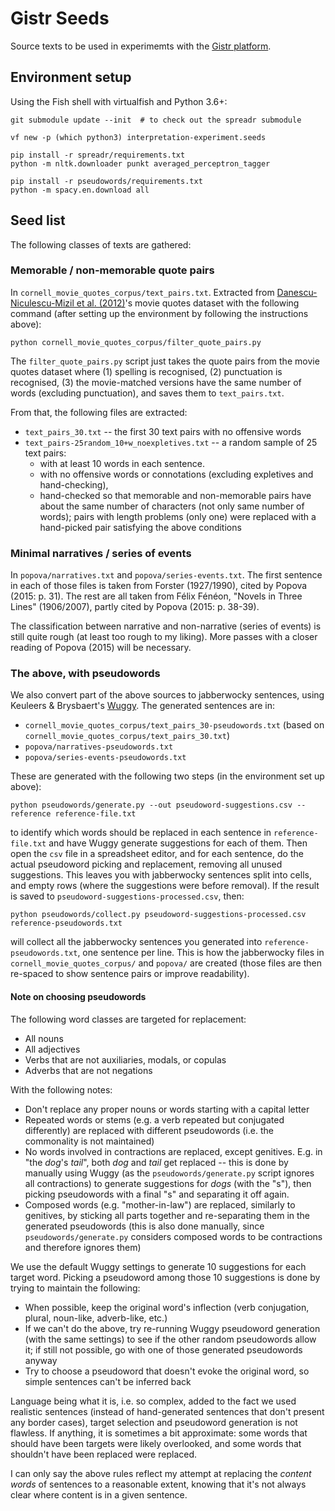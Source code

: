 Gistr Seeds
===========

Source texts to be used in experimemts with the [Gistr platform](https://github.com/interpretation-experiment/gistr-app/).


Environment setup
-----------------

Using the Fish shell with virtualfish and Python 3.6+:

```
git submodule update --init  # to check out the spreadr submodule

vf new -p (which python3) interpretation-experiment.seeds

pip install -r spreadr/requirements.txt
python -m nltk.downloader punkt averaged_perceptron_tagger

pip install -r pseudowords/requirements.txt
python -m spacy.en.download all
```


Seed list
---------

The following classes of texts are gathered:


### Memorable / non-memorable quote pairs

In `cornell_movie_quotes_corpus/text_pairs.txt`. Extracted from [Danescu-Niculescu-Mizil et al. (2012)](https://arxiv.org/abs/1203.6360)'s movie quotes dataset with the following command (after setting up the environment by following the instructions above):

```
python cornell_movie_quotes_corpus/filter_quote_pairs.py
```

The `filter_quote_pairs.py` script just takes the quote pairs from the movie quotes dataset where (1) spelling is recognised, (2) punctuation is recognised, (3) the movie-matched versions have the same number of words (excluding punctuation), and saves them to `text_pairs.txt`.

From that, the following files are extracted:
* `text_pairs_30.txt` -- the first 30 text pairs with no offensive words
* `text_pairs-25random_10+w_noexpletives.txt` -- a random sample of 25 text pairs:
  * with at least 10 words in each sentence.
  * with no offensive words or connotations (excluding expletives and hand-checking),
  * hand-checked so that memorable and non-memorable pairs have about the same number of characters (not only same number of words); pairs with length problems (only one) were replaced with a hand-picked pair satisfying the above conditions


### Minimal narratives / series of events

In `popova/narratives.txt` and `popova/series-events.txt`. The first sentence in each of those files is taken from Forster (1927/1990), cited by Popova (2015: p. 31). The rest are all taken from Félix Fénéon, "Novels in Three Lines" (1906/2007), partly cited by Popova (2015: p. 38-39).

The classification between narrative and non-narrative (series of events) is still quite rough (at least too rough to my liking). More passes with a closer reading of Popova (2015) will be necessary.


### The above, with pseudowords

We also convert part of the above sources to jabberwocky sentences, using Keuleers & Brysbaert's [Wuggy](http://crr.ugent.be/programs-data/wuggy). The generated sentences are in:

* `cornell_movie_quotes_corpus/text_pairs_30-pseudowords.txt` (based on `cornell_movie_quotes_corpus/text_pairs_30.txt`)
* `popova/narratives-pseudowords.txt`
* `popova/series-events-pseudowords.txt`

These are generated with the following two steps (in the environment set up above):

```
python pseudowords/generate.py --out pseudoword-suggestions.csv --reference reference-file.txt
```

to identify which words should be replaced in each sentence in `reference-file.txt` and have Wuggy generate suggestions for each of them. Then open the `csv` file in a spreadsheet editor, and for each sentence, do the actual pseudoword picking and replacement, removing all unused suggestions. This leaves you with jabberwocky sentences split into cells, and empty rows (where the suggestions were before removal). If the result is saved to `pseudoword-suggestions-processed.csv`, then:

```
python pseudowords/collect.py pseudoword-suggestions-processed.csv reference-pseudowords.txt
```

will collect all the jabberwocky sentences you generated into `reference-pseudowords.txt`, one sentence per line. This is how the jabberwocky files in `cornell_movie_quotes_corpus/` and `popova/` are created (those files are then re-spaced to show sentence pairs or improve readability).


#### Note on choosing pseudowords

The following word classes are targeted for replacement:

* All nouns
* All adjectives
* Verbs that are not auxiliaries, modals, or copulas
* Adverbs that are not negations

With the following notes:

* Don't replace any proper nouns or words starting with a capital letter
* Repeated words or stems (e.g. a verb repeated but conjugated differently) are replaced with different pseudowords (i.e. the commonality is not maintained)
* No words involved in contractions are replaced, except genitives. E.g. in "the *dog*'s *tail*", both *dog* and *tail* get replaced -- this is done by manually using Wuggy (as the `pseudowords/generate.py` script ignores all contractions) to generate suggestions for *dogs* (with the "s"), then picking pseudowords with a final "s" and separating it off again.
* Composed words (e.g. "mother-in-law") are replaced, similarly to genitives, by sticking all parts together and re-separating them in the generated pseudowords (this is also done manually, since `pseudowords/generate.py` considers composed words to be contractions and therefore ignores them)

We use the default Wuggy settings to generate 10 suggestions for each target word. Picking a pseudoword among those 10 suggestions is done by trying to maintain the following:

* When possible, keep the original word's inflection (verb conjugation, plural, noun-like, adverb-like, etc.)
* If we can't do the above, try re-running Wuggy pseudoword generation (with the same settings) to see if the other random pseudowords allow it; if still not possible, go with one of those generated pseudowords anyway
* Try to choose a pseudoword that doesn't evoke the original word, so simple sentences can't be inferred back

Language being what it is, i.e. so complex, added to the fact we used realistic sentences (instead of hand-generated sentences that don't present any border cases), target selection and pseudoword generation is not flawless. If anything, it is sometimes a bit approximate: some words that should have been targets were likely overlooked, and some words that shouldn't have been replaced were replaced.

I can only say the above rules reflect my attempt at replacing the *content words* of sentences to a reasonable extent, knowing that it's not always clear where content is in a given sentence.

